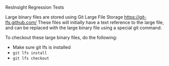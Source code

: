 ResInsight Regression Tests

Large binary files are stored using Git Large File Storage https://git-lfs.github.com/ These files will initially have a text reference to the large file, and can be replaced with the large binary file using a special git command.

To checkout these large binary files, do the following:

- Make sure git lfs is installed
- `git lfs install`
- `git lfs checkout`
